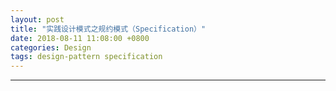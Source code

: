 ```yaml
---
layout: post
title: "实践设计模式之规约模式（Specification）"
date: 2018-08-11 11:08:00 +0800
categories: Design
tags: design-pattern specification
---
```


****